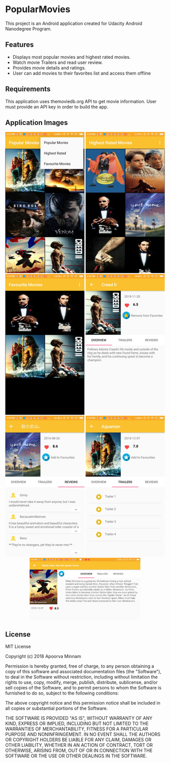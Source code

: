# PopularMovies
This project is an Android application created for Udacity Android Nanodegree Program.

## Features
- Displays most popular movies and highest rated movies.
- Watch movie Trailers and read user review.
- Provides movie details and ratings.
- User can add movies to their favorites list and access them offline

## Requirements
This application uses themoviedb.org API to get movie information. User must provide an API key in order to build the app.

## Application Images

<p align="center">
   <img src="https://github.com/24apoorva/PopularMovies/blob/master/menu.jpeg" width="250" title="Home page with menu">
   <img src="https://github.com/24apoorva/PopularMovies/blob/master/highly%20rated_movies.jpeg" width="250" title="highest rated movies">
   <img src="https://github.com/24apoorva/PopularMovies/blob/master/fav.jpeg" width="250" title="Fav movies">
   <img src="https://github.com/24apoorva/PopularMovies/blob/master/details_overview.jpeg" width="250" title="Movie details page_overview fragment">
   <img src="https://github.com/24apoorva/PopularMovies/blob/master/details_rating.jpeg" width="250" title="Detailspage with rating fragment">
   <img src="https://github.com/24apoorva/PopularMovies/blob/master/details_trailer.jpeg" width="250" title="Details_page with trailers fragment">
   <img src="https://github.com/24apoorva/PopularMovies/blob/master/landscapemode.jpeg" width="350" title="Details_page landscapemode">
</p>


## License

MIT License

Copyright (c) 2018 Apoorva Minnam

Permission is hereby granted, free of charge, to any person obtaining a copy
of this software and associated documentation files (the "Software"), to deal
in the Software without restriction, including without limitation the rights
to use, copy, modify, merge, publish, distribute, sublicense, and/or sell
copies of the Software, and to permit persons to whom the Software is
furnished to do so, subject to the following conditions:

The above copyright notice and this permission notice shall be included in all
copies or substantial portions of the Software.

THE SOFTWARE IS PROVIDED "AS IS", WITHOUT WARRANTY OF ANY KIND, EXPRESS OR
IMPLIED, INCLUDING BUT NOT LIMITED TO THE WARRANTIES OF MERCHANTABILITY,
FITNESS FOR A PARTICULAR PURPOSE AND NONINFRINGEMENT. IN NO EVENT SHALL THE
AUTHORS OR COPYRIGHT HOLDERS BE LIABLE FOR ANY CLAIM, DAMAGES OR OTHER
LIABILITY, WHETHER IN AN ACTION OF CONTRACT, TORT OR OTHERWISE, ARISING FROM,
OUT OF OR IN CONNECTION WITH THE SOFTWARE OR THE USE OR OTHER DEALINGS IN THE
SOFTWARE.
